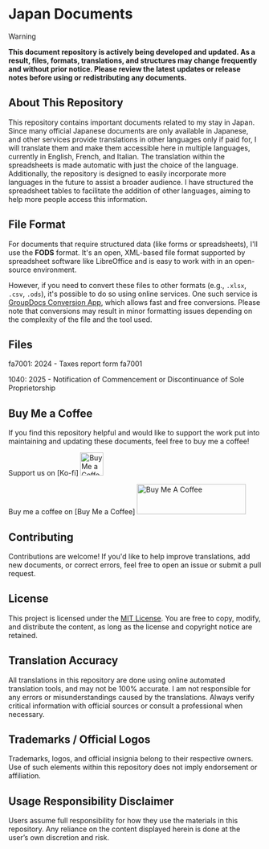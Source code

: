 # Japan Documents

> [!WARNING]  
> **This document repository is actively being developed and updated. As a result, files, formats, translations, and structures may change frequently and without prior notice. Please review the latest updates or release notes before using or redistributing any documents.**

## About This Repository

This repository contains important documents related to my stay in Japan. Since many official Japanese documents are only available in Japanese, and other services provide translations in other languages only if paid for, I will translate them and make them accessible here in multiple languages, currently in English, French, and Italian. The translation within the spreadsheets is made automatic with just the choice of the language. Additionally, the repository is designed to easily incorporate more languages in the future to assist a broader audience. I have structured the spreadsheet tables to facilitate the addition of other languages, aiming to help more people access this information.

## File Format

For documents that require structured data (like forms or spreadsheets), I'll use the **FODS** format. It's an open, XML-based file format supported by spreadsheet software like LibreOffice and is easy to work with in an open-source environment.

However, if you need to convert these files to other formats (e.g., `.xlsx`, `.csv`, `.ods`), it's possible to do so using online services. One such service is [GroupDocs Conversion App](https://products.groupdocs.app/conversion/total), which allows fast and free conversions. Please note that conversions may result in minor formatting issues depending on the complexity of the file and the tool used.

## Files

fa7001: 2024 - Taxes report form fa7001

1040: 2025 - Notification of Commencement or Discontinuance of Sole Proprietorship

## Buy Me a Coffee

If you find this repository helpful and would like to support the work put into maintaining and updating these documents, feel free to buy me a coffee!

Support us on [Ko-fi] <a href='https://ko-fi.com/pieralberto' target='_blank'><img height='35' style='border:0px;height:46px;' src='https://az743702.vo.msecnd.net/cdn/kofi3.png?v=0' border='0' alt='Buy Me a Coffee at ko-fi.com' /></a>

Buy me a coffee on [Buy Me a Coffee] <a href="https://www.buymeacoffee.com/pieralberto" target="_blank"><img src="https://cdn.buymeacoffee.com/buttons/v2/default-yellow.png" alt="Buy Me A Coffee" style="height: 60px !important;width: 217px !important;" ></a>

## Contributing

Contributions are welcome! If you'd like to help improve translations, add new documents, or correct errors, feel free to open an issue or submit a pull request.

## License

This project is licensed under the [MIT License](LICENSE). You are free to copy, modify, and distribute the content, as long as the license and copyright notice are retained.

## Translation Accuracy

All translations in this repository are done using online automated translation tools, and may not be 100% accurate. I am not responsible for any errors or misunderstandings caused by the translations. Always verify critical information with official sources or consult a professional when necessary.

## Trademarks / Official Logos

Trademarks, logos, and official insignia belong to their respective owners. Use of such elements within this repository does not imply endorsement or affiliation.

## Usage Responsibility Disclaimer

Users assume full responsibility for how they use the materials in this repository. Any reliance on the content displayed herein is done at the user’s own discretion and risk. 
